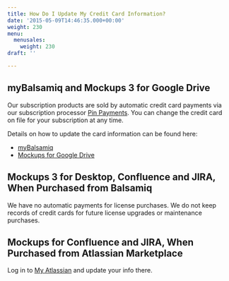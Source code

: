 ```yaml
---
title: How Do I Update My Credit Card Information?
date: '2015-05-09T14:46:35.000+00:00'
weight: 230
menu:
  menusales:
    weight: 230
draft: ''

---
```


## myBalsamiq and Mockups 3 for Google Drive

Our subscription products are sold by automatic credit card payments via our subscription processor [Pin Payments](https://subs.pinpayments.com/). You can change the credit card on file for your subscription at any time.

Details on how to update the card information can be found here:

*   [myBalsamiq](/sales/mybsubscriptions/#updating-your-credit-card-or-invoice-information)
*   [Mockups for Google Drive](/sales/gdrivesubscription/#updating-your-credit-card-or-invoice-information)

## Mockups 3 for Desktop, Confluence and JIRA, When Purchased from Balsamiq

We have no automatic payments for license purchases. We do not keep records of credit cards for future license upgrades or maintenance purchases.

## Mockups for Confluence and JIRA, When Purchased from Atlassian Marketplace

Log in to [My Atlassian](https://my.atlassian.com/product) and update your info there.